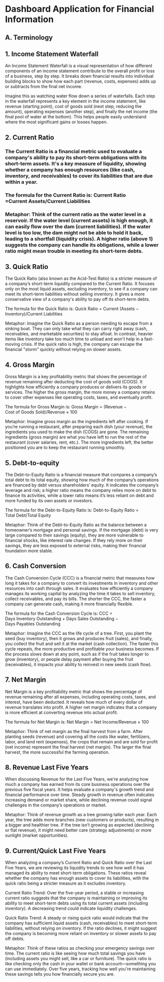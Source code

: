 # Dashboard Application for Financial Information

## A. Terminology

## 1. Income Statement Waterfall
An Income Statement Waterfall is a visual representation of how different components of an income statement contribute to the overall profit or loss of a business, step by step. It breaks down financial results into individual building blocks to show how each part (revenue, costs, expenses) adds up or subtracts from the final net income.

Imagine this as watching water flow down a series of waterfalls. Each step in the waterfall represents a key element in the income statement, like revenue (starting point), cost of goods sold (next step, reducing the amount), operating expenses (another step), and finally the net income (the final pool of water at the bottom). This helps people easily understand where the most significant gains or losses happen.

## 2. Current Ratio
### The Current Ratio is a financial metric used to evaluate a company's ability to pay its short-term obligations with its short-term assets. It's a key measure of liquidity, showing whether a company has enough resources (like cash, inventory, and receivables) to cover its liabilities that are due within a year.

### The formula for the Current Ratio is: Current Ratio =Current Assets/Current Liabilities


### ​Metaphor: Think of the current ratio as the water level in a reservoir. If the water level (current assets) is high enough, it can easily flow over the dam (current liabilities). If the water level is too low, the dam might not be able to hold it back, leading to a shortfall (liquidity crisis). A higher ratio (above 1) suggests the company can handle its obligations, while a lower ratio might mean trouble in meeting its short-term debts.

## 3. Quick Ratio
The Quick Ratio (also known as the Acid-Test Ratio) is a stricter measure of a company’s short-term liquidity compared to the Current Ratio. It focuses only on the most liquid assets, excluding inventory, to see if a company can meet its short-term liabilities without selling inventory. It gives a more conservative view of a company's ability to pay off its short-term debts.

The formula for the Quick Ratio is: 
Quick Ratio
= Current (Assets − Inventory)/Current Liabilities

 Metaphor: Imagine the Quick Ratio as a person needing to escape from a sinking boat. They can only take what they can carry right away (cash, receivables, and marketable securities) to stay afloat. In contrast, heavier items like inventory take too much time to unload and won't help in a fast-moving crisis. If the quick ratio is high, the company can escape the financial "storm" quickly without relying on slower assets.

 ## 4. Gross Margin
 Gross Margin is a key profitability metric that shows the percentage of revenue remaining after deducting the cost of goods sold (COGS). It highlights how efficiently a company produces or delivers its goods or services. The higher the gross margin, the more money a company retains to cover other expenses like operating costs, taxes, and eventually profit.

The formula for Gross Margin is: 
Gross Margin
= (Revenue − Cost of Goods Sold)/Revenue × 100

Metaphor: Imagine gross margin as the ingredients left after cooking. If you’re running a restaurant, after preparing each dish (your revenue), the ingredients you used to make the dish (COGS) are gone. The remaining ingredients (gross margin) are what you have left to run the rest of the restaurant (cover salaries, rent, etc.). The more ingredients left, the better positioned you are to keep the restaurant running smoothly.

## 5. Debt-to-equity
The Debt-to-Equity Ratio is a financial measure that compares a company’s total debt to its total equity, showing how much of the company’s operations are financed by debt versus shareholders’ equity. It indicates the company’s leverage and risk; a higher ratio means the company relies more on debt to finance its activities, while a lower ratio means it’s less reliant on debt and more funded by its own assets or investors.

The formula for the Debt-to-Equity Ratio is: 
Debt-to-Equity Ratio
= Total Debt/Total Equity

 Metaphor: Think of the Debt-to-Equity Ratio as the balance between a homeowner’s mortgage and personal savings. If the mortgage (debt) is very large compared to their savings (equity), they are more vulnerable to financial shocks, like interest rate changes. If they rely more on their savings, they are less exposed to external risks, making their financial foundation more stable.

 ## 6. Cash Conversion
 The Cash Conversion Cycle (CCC) is a financial metric that measures how long it takes for a company to convert its investments in inventory and other resources into cash through sales. It evaluates how efficiently a company manages its working capital by analyzing the time it takes to sell inventory, collect receivables, and pay its bills. The shorter the CCC, the faster a company can generate cash, making it more financially flexible.

The formula for the Cash Conversion Cycle is: CCC = Days Inventory Outstanding + Days Sales Outstanding − Days Payables Outstanding

Metaphor: Imagine the CCC as the life cycle of a tree. First, you plant the seed (buy inventory), then it grows and produces fruit (sales), and finally, you collect the fruit and sell it at the market (cash collection). The faster this cycle repeats, the more productive and profitable your business becomes. If the process slows down at any point, such as if the fruit takes longer to grow (inventory), or people delay payment after buying the fruit (receivables), it impacts your ability to reinvest in new seeds (cash flow).

## 7. Net Margin
Net Margin is a key profitability metric that shows the percentage of revenue remaining after all expenses, including operating costs, taxes, and interest, have been deducted. It reveals how much of every dollar of revenue translates into profit. A higher net margin indicates that a company is more efficient at converting revenue into actual profit.

The formula for Net Margin is: 
Net Margin
= Net Income/Revenue × 100

Metaphor: Think of net margin as the final harvest from a farm. After planting seeds (revenue) and covering all the costs like water, fertilizers, labor, and land rent (expenses), the crops that remain and are sold for profit (net income) represent the final harvest (net margin). The larger the final harvest, the more successful the farming operation.

## 8. Revenue Last Five Years
When discussing Revenue for the Last Five Years, we're analyzing how much a company has earned from its core business operations over the previous five fiscal years. It helps evaluate a company's growth trend and financial performance over time. Steady growth in revenue often indicates increasing demand or market share, while declining revenue could signal challenges in the company’s operations or market.

Metaphor: Think of revenue growth as a tree growing taller each year. Each year, the tree adds more branches (new customers or products), resulting in a bigger and healthier tree. If the tree isn’t growing as expected (declining or flat revenue), it might need better care (strategy adjustments) or more sunlight (market opportunities).

## 9. Current/Quick Last Five Years
When analyzing a company’s Current Ratio and Quick Ratio over the Last Five Years, we are reviewing its liquidity trends to see how well it has managed its ability to meet short-term obligations. These ratios reveal whether the company has enough assets to cover its liabilities, with the quick ratio being a stricter measure as it excludes inventory.

Current Ratio Trend: Over the five-year period, a stable or increasing current ratio suggests that the company is maintaining or improving its ability to meet short-term debts using its total current assets (including inventory). A decreasing trend could indicate liquidity challenges.

Quick Ratio Trend: A steady or rising quick ratio would indicate that the company has sufficient liquid assets (cash, receivables) to meet short-term liabilities, without relying on inventory. If the ratio declines, it might suggest the company is becoming more reliant on inventory or slower assets to pay off debts.

Metaphor: Think of these ratios as checking your emergency savings over time. The current ratio is like seeing how much total savings you have (including assets you might sell, like a car or furniture). The quick ratio is like checking only the cash in your wallet or bank account—something you can use immediately. Over five years, tracking how well you're maintaining these savings tells you how financially secure you are.
